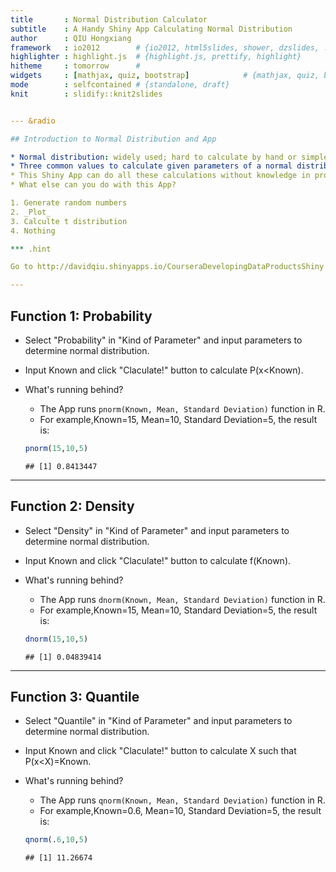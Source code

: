 ```yaml
---
title       : Normal Distribution Calculator
subtitle    : A Handy Shiny App Calculating Normal Distribution
author      : QIU Hongxiang
framework   : io2012        # {io2012, html5slides, shower, dzslides, ...}
highlighter : highlight.js  # {highlight.js, prettify, highlight}
hitheme     : tomorrow      # 
widgets     : [mathjax, quiz, bootstrap]            # {mathjax, quiz, bootstrap}
mode        : selfcontained # {standalone, draft}
knit        : slidify::knit2slides


--- &radio

## Introduction to Normal Distribution and App

* Normal distribution: widely used; hard to calculate by hand or simple calculators. Weird probability density function with no elementary anti derivative:$f(x)=\frac{1}{\sigma \sqrt{2\pi}} e^{-\frac{(x-\mu)^2}{2\sigma^2}}$
* Three common values to calculate given parameters of a normal distribution: cumulative probability, density and quantile.
* This Shiny App can do all these calculations without knowledge in programming.
* What else can you do with this App?

1. Generate random numbers
2. _Plot_
3. Calculte t distribution
4. Nothing

*** .hint

Go to http://davidqiu.shinyapps.io/CourseraDevelopingDataProductsShiny and check out!

---
```


## Function 1: Probability

* Select "Probability" in "Kind of Parameter" and input parameters to determine normal distribution.
* Input Known and click "Claculate!" button to calculate P(x<Known).
* What's running behind?
    + The App runs `pnorm(Known, Mean, Standard Deviation)` function in R.
    + For example,Known=15,  Mean=10, Standard Deviation=5, the result is:
    
    ```r
    pnorm(15,10,5)
    ```
    
    ```
    ## [1] 0.8413447
    ```


---

## Function 2: Density

* Select "Density" in "Kind of Parameter" and input parameters to determine normal distribution.
* Input Known and click "Claculate!" button to calculate f(Known).
* What's running behind?
    + The App runs `dnorm(Known, Mean, Standard Deviation)` function in R.
    + For example,Known=15,  Mean=10, Standard Deviation=5, the result is:
    
    ```r
    dnorm(15,10,5)
    ```
    
    ```
    ## [1] 0.04839414
    ```


---

## Function 3: Quantile

* Select "Quantile" in "Kind of Parameter" and input parameters to determine normal distribution.
* Input Known and click "Claculate!" button to calculate X such that P(x<X)=Known.
* What's running behind?
    + The App runs `qnorm(Known, Mean, Standard Deviation)` function in R.
    + For example,Known=0.6, Mean=10, Standard Deviation=5, the result is:
    
    ```r
    qnorm(.6,10,5)
    ```
    
    ```
    ## [1] 11.26674
    ```
